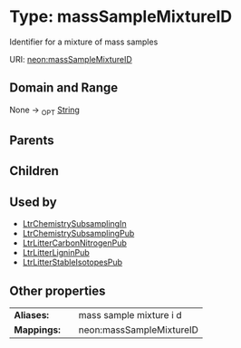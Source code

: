 
# Type: massSampleMixtureID


Identifier for a mixture of mass samples

URI: [neon:massSampleMixtureID](https://data.neonscience.org/massSampleMixtureID)


## Domain and Range

None ->  <sub>OPT</sub> [String](types/String.md)

## Parents


## Children


## Used by

 * [LtrChemistrySubsamplingIn](LtrChemistrySubsamplingIn.md)
 * [LtrChemistrySubsamplingPub](LtrChemistrySubsamplingPub.md)
 * [LtrLitterCarbonNitrogenPub](LtrLitterCarbonNitrogenPub.md)
 * [LtrLitterLigninPub](LtrLitterLigninPub.md)
 * [LtrLitterStableIsotopesPub](LtrLitterStableIsotopesPub.md)

## Other properties

|  |  |  |
| --- | --- | --- |
| **Aliases:** | | mass sample mixture i d |
| **Mappings:** | | neon:massSampleMixtureID |

